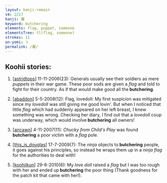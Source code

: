 ```yaml
---
layout: kanji-remain
v4: 2217
kanji: 屠
keyword: butchering
elements: flag, puppet, someone
elementsTree: tl(flag, someone)
strokes: 11
on-yomi: ト
permalink: /屠/
---
```


## Koohii stories: 

1) [<a href="http://kanji.koohii.com/profile/astridtops">astridtops</a>] 11-11-2006(23): Generals usually see their soldiers as mere <em>puppets</em> in their war game. These poor sods are given a <em>flag</em> and told to fight for their country. As if that would make good all the<strong> butchering</strong>.

2) [<a href="http://kanji.koohii.com/profile/abaddon">abaddon</a>] 5-5-2008(12): Flag, lovedoll: My first suspicion was mitigated since my <em>lovedoll</em> was still giving me good lovin&#039;. But when I noticed that little <em>flag</em> which had suddenly appeared on her left breast, I knew something was wrong. Checking her diary, I find out that a <em>lovedoll</em> coup was underway, which would involve<strong> butchering</strong> all owners!

3) [<a href="http://kanji.koohii.com/profile/aircawn">aircawn</a>] 4-11-2007(11): <em>Chucky from Child&#039;s Play</em> was found<strong> butchering</strong> a poor victim with a <em>flag</em> pole.

4) [<a href="http://kanji.koohii.com/profile/this_is_douglas">this_is_douglas</a>] 17-7-2009(7): The <em>ninja</em> objects to<strong> butchering</strong> people, it goes against his principles, so instead he wraps them up in a <em>ninja flag</em> for the authorities to deal with!

5) [<a href="http://kanji.koohii.com/profile/koohiikun">koohiikun</a>] 29-6-2010(6): My <em>love doll</em> raised a <em>flag</em> but I was too rough with her and ended up<strong> butchering</strong> the poor thing (Thank goodness for the patch kit that came with her!).

